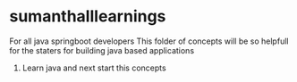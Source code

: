 # sumanthalllearnings
For all java springboot developers
   This folder of concepts will be so helpfull for the staters for building java based applications


   1) Learn java and next start this concepts
